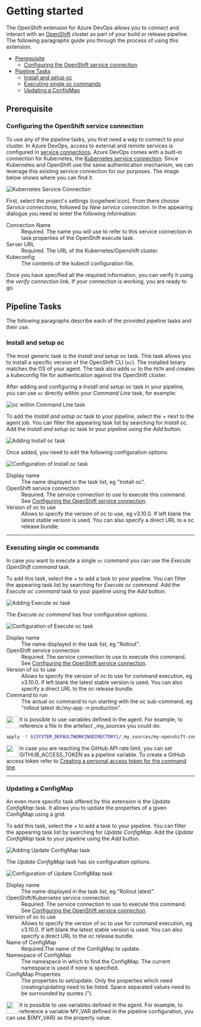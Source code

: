 # Getting started

The OpenShift extension for Azure DevOps allows you to connect and interact with an [OpenShift](https://www.okd.io/) cluster as part of your build or release pipeline.
The following paragraphs guide you through the process of using this extension.

<!-- MarkdownTOC autolink="true" autoanchor="true" -->

- [Prerequisite](#prerequisite)
  - [Configuring the OpenShift service connection](#configuring-the-openshift-service-connection)
- [Pipeline Tasks](#pipeline-tasks)
  - [Install and setup oc](#install-and-setup-oc)
  - [Executing single oc commands](#executing-single-oc-commands)
  - [Updating a ConfigMap](#updating-a-configmap)

<!-- /MarkdownTOC -->


<a id="prerequisite"></a>
## Prerequisite

<a id="configuring-the-openshift-service-connection"></a>
### Configuring the OpenShift service connection

To use any of the pipeline tasks, you first need a way to connect to your cluster.
In Azure DevOps, access to external and remote services is configured in [service connections](https://docs.microsoft.com/en-us/azure/devops/pipelines/library/service-endpoints?view=vsts).
Azure DevOps comes with a built-in connection for Kubernetes, the [Kubernetes service connection](https://docs.microsoft.com/en-us/azure/devops/pipelines/library/service-endpoints?view=vsts#sep-kuber).
Since Kubernetes and OpenShift use the same authentication mechanism, we can leverage this existing service connection for our purposes.
The image below shows where you can find it.

 ![Kubernetes Service Connection](../images/kubernetes_service_connection.png)

First, select the project's settings (cogwheel icon).
From there choose _Service connections_, followed by _New service connection_.
In the appearing dialogue you need to enter the following information:

<dl>
  <dt>Connection Name</dt>
  <dd>Required. The name you will use to refer to this service connection in task properties of the OpenShift execute task.</dd>
  <dt>Server URL</dt>
  <dd>Required. The URL of the Kubernetes/Openshift cluster.</dd>
  <dt>Kubeconfig</dt>
  <dd>The contents of the kubectl configuration file.</dd>  
</dl>

Once you have specified all the required information, you can verify it using the _verify connection_ link.
If your connection is working, you are ready to go.

<a id="pipeline-tasks"></a>
## Pipeline Tasks 

The following paragraphs describe each of the provided pipeline tasks and their use. 

<a id="install-and-setup-oc"></a>
### Install and setup oc

The most generic task is the _Install and setup oc_ task.
This task allows you to install a specific version of the OpenShift CLI (`oc`).
The installed binary matches the OS of your agent.
The task also adds `oc` to the `PATH` and creates a kubeconfig file for authentication against the OpenShift cluster.

After adding and configuring a _Install and setup oc_ task in your pipeline, you can use `oc` directly within your _Command Line_ task, for example:

![oc within Command Line task](../images/oc_with_command_line_task.png)

To add the _Install and setup oc_ task to your pipeline, select the _+_ next to the agent job.
You can filter the appearing task list by searching for _Install oc_.
Add the _Install and setup oc_ task to your pipeline using the _Add_ button.

![Adding Install oc task](../images/adding_install_oc_task.png)

Once added, you need to edit the following configuration options:

![Configuration of Install oc task](../images/configure_install_oc_task.png)

<dl>
  <dt>Display name</dt>
  <dd>The name displayed in the task list, eg "Install oc".</dd>
  <dt>OpenShift service connection</dt>
  <dd>Required. The service connection to use to execute this command. See <a href="#configuring-the-openshift-service-connection">Configuring the OpenShift service connection</a>.</dd>
  <dt>Version of oc to use</dt>
  <dd>Allows to specify the version of oc to use, eg v3.10.0. If left blank the latest stable version is used. You can also specify a direct URL to a oc release bundle.</dd>  
</dl>

---

<a id="executing-single-oc-commands"></a>
### Executing single oc commands

In case you want to execute a single `oc` command you can use the _Execute OpenShift command_ task.

To add this task, select the _+_ to add a task to your pipeline.
You can filter the appearing task list by searching for _Execute oc command_.
Add the _Execute oc command_ task to your pipeline using the _Add_ button.

![Adding Execute oc task](../images/adding_oc_cmd_task.png)


The _Execute oc command_ has four configuration options.

![Configuration of Execute oc task](../images/cmd_exec_config.png)

<dl>
  <dt>Display name</dt>
  <dd>The name displayed in the task list, eg "Rollout".</dd>
  <dt>OpenShift service connection</dt>
  <dd>Required. The service connection to use to execute this command. See <a href="#configuring-the-openshift-service-connection">Configuring the OpenShift service connection</a>.</dd>
  <dt>Version of oc to use</dt>
  <dd>Allows to specify the version of oc to use for command execution, eg v3.10.0. If left blank the latest stable version is used. You can also specify a direct URL to the oc release bundle.</dd>  
  <dt>Command to run</dt>
  <dd>The actual oc command to run starting with the oc sub-command, eg "rollout latest dc/my-app -n production".</dd>
</dl>

<img align="left" width="32" height="32" src="../images/lightbulb.png">
It is possible to use variables defined in the agent.
For example, to reference a file in the artefact _my_sources you could do:

```bash
apply -f ${SYSTEM_DEFAULTWORKINGDIRECTORY}/_my_sources/my-openshift-config.yaml`
```

<img align="left" width="32" height="32" src="../images/lightbulb.png">
In case you are reaching the GitHub API rate limit, you can set GITHUB_ACCESS_TOKEN as a pipeline variable.
To create a GitHub access token refer to <a href="https://help.github.com/articles/creating-a-personal-access-token-for-the-command-line/">Creating a personal access token for the command line</a>.

---

<a id="updating-a-configmap"></a>
### Updating a ConfigMap

An even more specific task offered by this extension is the _Update ConfigMap_ task.
It allows you to update the properties of a given ConfigMap using a grid.

To add this task, select the _+_ to add a task to your pipeline.
You can filter the appearing task list by searching for _Update ConfigMap_.
Add the _Update ConfigMap_ task to your pipeline using the _Add_ button.

![Adding Update ConfigMap task](../images/adding_config_map_task.png)

The _Update ConfigMap_ task has six configuration options.

![Configuration of Update ConfigMap task](../images/configure_config_map_task.png)

<dl>
  <dt>Display name</dt>
  <dd>The name displayed in the task list, eg "Rollout latest".</dd>
  <dt>OpenShift/Kubernetes service connection</dt>
  <dd>Required. The service connection to use to execute this command. See <a href="#configuring-the-openshift-service-connection">Configuring the OpenShift service connection</a>.</dd>
  <dt>Version of oc to use</dt>
  <dd>Allows to specify the version of oc to use for command execution, eg v3.10.0. If left blank the latest stable version is used. You can also specify a direct URL to the oc release bundle.</dd>  
  <dt>Name of ConfigMap</dt>
  <dd>Required.The name of the ConfigMap to update.</dd>
  <dt>Namespace of ConfigMap</dt>
  <dd>The namespace in which to find the ConfigMap. The current namespace is used if none is specified.</dd>
  <dt>ConfigMap Properties</dt>
  <dd>The properties to set/update. Only the properties which need creating/updating need to be listed. Space separated values need to be surrounded by quotes ("). </dd>  
</dl>

<img align="left" width="32" height="32" src="../images/lightbulb.png">
It is possible to use variables defined in the agent.
For example, to reference a variable MY_VAR defined in the pipeline configuration, you can use ${MY_VAR} as the property value.
